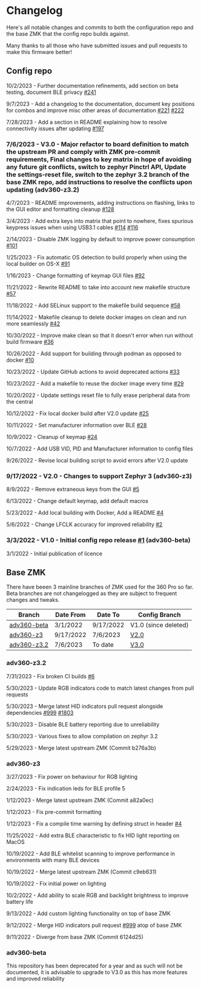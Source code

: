 # Changelog
Here's all notable changes and commits to both the configuration repo and the base ZMK that the config repo builds against. 

Many thanks to all those who have submitted issues and pull requests to make this firmware better!
## Config repo

10/2/2023 - Further documentation refinements, add section on beta testing, document BLE privacy [#241](https://github.com/KinesisCorporation/Adv360-Pro-ZMK/pull/241)

9/7/2023 - Add a changelog to the documentation, document key positions for combos and improve misc other areas of documentation [#221](https://github.com/KinesisCorporation/Adv360-Pro-ZMK/pull/221) [#222](https://github.com/KinesisCorporation/Adv360-Pro-ZMK/pull/222)

7/28/2023 - Add a section in README explaining how to resolve connectivity issues after updating [#197](https://github.com/KinesisCorporation/Adv360-Pro-ZMK/pull/197)

### 7/6/2023 - V3.0 - Major refactor to board definition to match the upstream PR and comply with ZMK pre-commit requirements, Final changes to key matrix in hope of avoiding any future git conflicts, switch to zephyr Pinctrl API, Update the settings-reset file, switch to the zephyr 3.2 branch of the base ZMK repo, add instructions to resolve the conflicts upon updating (adv360-z3.2)

4/7/2023 - README improvements, adding instructions on flashing, links to the GUI editor and formatting cleanup [#128](https://github.com/KinesisCorporation/Adv360-Pro-ZMK/pull/128)

3/4/2023 - Add extra keys into matrix that point to nowhere, fixes spurious keypress issues when using USB3.1 cables [#114](https://github.com/KinesisCorporation/Adv360-Pro-ZMK/pull/114) [#116](https://github.com/KinesisCorporation/Adv360-Pro-ZMK/pull/116)


2/14/2023 - Disable ZMK logging by default to improve power consumption [#101](https://github.com/KinesisCorporation/Adv360-Pro-ZMK/pull/101)

1/25/2023 - Fix automatic OS detection to build properly when using the local builder on OS-X [#91](https://github.com/KinesisCorporation/Adv360-Pro-ZMK/pull/91)

1/16/2023 - Change formatting of keymap GUI files [#92](https://github.com/KinesisCorporation/Adv360-Pro-ZMK/pull/92)

11/21/2022 - Rewrite README to take into account new makefile structure [#57](https://github.com/KinesisCorporation/Adv360-Pro-ZMK/pull/57)

11/18/2022 - Add SELinux support to the makefile build sequence [#58](https://github.com/KinesisCorporation/Adv360-Pro-ZMK/pull/58)

11/14/2022 - Makefile cleanup to delete docker images on clean and run more seamlessly [#42](https://github.com/KinesisCorporation/Adv360-Pro-ZMK/pull/42)

10/30/2022 - Improve make clean so that it doesn't error when run without build firmware [#36](https://github.com/KinesisCorporation/Adv360-Pro-ZMK/pull/36)

10/26/2022 - Add support for building through podman as opposed to docker [#10](https://github.com/KinesisCorporation/Adv360-Pro-ZMK/pull/10)

10/23/2022 - Update GitHub actions to avoid deprecated actions [#33](https://github.com/KinesisCorporation/Adv360-Pro-ZMK/pull/33)

10/23/2022 - Add a makefile to reuse the docker image every time [#29](https://github.com/KinesisCorporation/Adv360-Pro-ZMK/pull/29)

10/20/2022 - Update settings reset file to fully erase peripheral data from the central

10/12/2022 - Fix local docker build after V2.0 update [#25](https://github.com/KinesisCorporation/Adv360-Pro-ZMK/pull/25)

10/11/2022 - Set manufacturer information over BLE [#28](https://github.com/KinesisCorporation/Adv360-Pro-ZMK/pull/28)

10/9/2022 - Cleanup of keymap [#24](https://github.com/KinesisCorporation/Adv360-Pro-ZMK/pull/)

10/7/2022 - Add USB VID, PID and Manufacturer information to config files

9/26/2022 - Revise local building script to avoid errors after V2.0 update

### 9/17/2022 - V2.0 - Changes to support Zephyr 3 (adv360-z3)

8/9/2022 - Remove extraneous keys from the GUI [#5](https://github.com/KinesisCorporation/Adv360-Pro-ZMK/pull/5)

6/13/2022 - Change default keymap, add default macros

5/23/2022 - Add local building with Docker, Add a README [#4](https://github.com/KinesisCorporation/Adv360-Pro-ZMK/pull/4)

5/6/2022 - Change LFCLK accuracy for improved reliability [#2](https://github.com/KinesisCorporation/Adv360-Pro-ZMK/pull/2)

### 3/3/2022 - V1.0 - Initial config repo release [#1](https://github.com/KinesisCorporation/Adv360-Pro-ZMK/pull/1) (adv360-beta)

3/1/2022 - Initial publication of licence

## Base ZMK

There have beeen 3 mainline branches of ZMK used for the 360 Pro so far. Beta branches are not changelogged as they are subject to frequent changes and tweaks.

| Branch | Date From | Date To | Config Branch |
| -------- | ------- |-------|-----|
| [adv360-beta](https://github.com/ReFil/zmk/tree/adv360-beta)   | 3/1/2022 | 9/17/2022 | V1.0 (since deleted) |
| [adv360-z3](https://github.com/ReFil/zmk/tree/adv360-z3) | 9/17/2022 | 7/6/2023 | [V2.0](https://github.com/KinesisCorporation/Adv360-Pro-ZMK/tree/V2.0) |
| [adv360-z3.2](https://github.com/ReFil/zmk/tree/adv360-z3.2) | 7/6/2023 | To date | [V3.0](https://github.com/KinesisCorporation/Adv360-Pro-ZMK/tree/V3.0) |

### adv360-z3.2

7/31/2023 - Fix broken CI builds [#6](https://github.com/ReFil/zmk/pull/6)

5/30/2023 - Update RGB indicators code to match latest changes from pull requests

5/30/2023 - Merge latest HID indicators pull request alongside dependencies [#999](https://github.com/zmkfirmware/zmk/pull/999) [#1803](https://github.com/zmkfirmware/zmk/pull/1803)

5/30/2023 - Disable BLE battery reporting due to unreliability

5/30/2023 - Various fixes to allow compilation on zephyr 3.2

5/29/2023 - Merge latest upstream ZMK (Commit b276a3b)

### adv360-z3

3/27/2023 - Fix power on behaviour for RGB lighting

2/24/2023 - Fix indication leds for BLE profile 5

1/12/2023 - Merge latest upstream ZMK (Commit a82a0ec)

1/12/2023 - Fix pre-commit formatting

1/12/2023 - Fix a compile time warning by defining struct in header [#4](https://github.com/ReFil/zmk/pull/4)

11/25/2022 - Add extra BLE characteristic to fix HID light reporting on MacOS

10/19/2022 - Add BLE whitelist scanning to improve performance in environments with many BLE devices

10/19/2022 - Merge latest upstream ZMK (Commit c9eb631)

10/19/2022 - Fix initial power on lighting

10/2/2022 - Add ability to scale RGB and backlight brightness to improve battery life

9/13/2022 - Add custom lighting functionality on top of base ZMK 

9/12/2022 - Merge HID indicators pull request [#999](https://github.com/zmkfirmware/zmk/pull/999) atop of base ZMK

9/11/2022 - Diverge from base ZMK (Commit 6124d25)


### adv360-beta
This repository has been deprecated for a year and as such will not be documented, it is advisable to upgrade to V3.0 as this has more features and improved reliability
